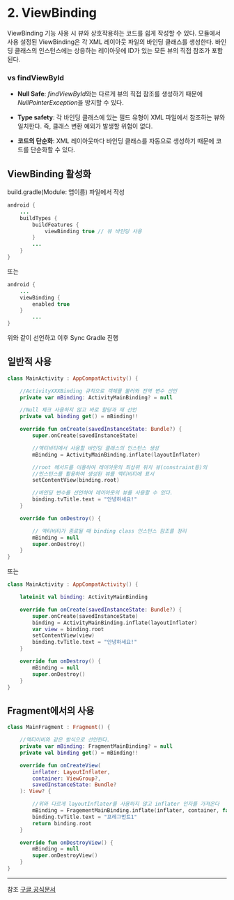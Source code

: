 # 2. ViewBinding

ViewBinding 기능 사용 시 뷰와 상호작용하는 코드를 쉽게 작성할 수 있다.
모듈에서 사용 설정된 ViewBinding은 각 XML 레이아웃 파일의 바인딩 클래스를 생성한다.
바인딩 클래스의 인스턴스에는 상응하는 레이아웃에 ID가 있는 모든 뷰의 직접 참조가 포함된다.

### vs findViewById

- **Null Safe**: *findViewById*와는 다르게 뷰의 직접 참조를 생성하기 때문에 *NullPointerException*을 방지할 수 있다.

- **Type safety**: 각 바인딩 클래스에 있는 필드 유형이 XML 파일에서 참조하는 뷰와 일치한다. 즉, 클래스 변환 예외가 발생할 위험이 없다.

- **코드의 단순화**: XML 레이아웃마다 바인딩 클래스를 자동으로 생성하기 때문에 코드를 단순화할 수 있다.

## ViewBinding 활성화

build.gradle(Module: 앱이름) 파일에서 작성

```JAVA
android {
    ...
    buildTypes {
        buildFeatures {
            viewBinding true // 뷰 바인딩 사용
        }
        ...
    }
}
```

또는

```JAVA
android {
    ...
    viewBinding {
        enabled true
    }
        ...
}
```

위와 같이 선언하고 이후 Sync Gradle 진행

## 일반적 사용

```KOTLIN
class MainActivity : AppCompatActivity() {

    //ActivityXXXBinding 규칙으로 객체를 불러와 전역 변수 선언
    private var mBinding: ActivityMainBinding? = null

    //Null 체크 사용하지 않고 바로 할당과 재 선언
    private val binding get() = mBinding!!

    override fun onCreate(savedInstanceState: Bundle?) {
        super.onCreate(savedInstanceState)

        //액티비티에서 사용할 바인딩 클래스의 인스턴스 생성
        mBinding = ActivityMainBinding.inflate(layoutInflater)

        //root 메서드를 이용하여 레이아웃의 최상위 위치 뷰(constraint등)의
        //인스턴스를 활용하여 생성된 뷰를 액티비티에 표시
        setContentView(binding.root)

        //바인딩 변수를 선언하여 레이아웃의 뷰를 사용할 수 있다.
        binding.tvTitle.text = "안녕하세요!"
    }

    override fun onDestroy() {

        // 액티비티가 종료될 때 binding class 인스턴스 참조를 정리
        mBinding = null
        super.onDestroy()
    }
}
```

또는

```KOTLIN
class MainActivity : AppCompatActivity() {

    lateinit val binding: ActivityMainBinding

    override fun onCreate(savedInstanceState: Bundle?) {
        super.onCreate(savedInstanceState)
        binding = ActivityMainBinding.inflate(layoutInflater)
        var view = binding.root
        setContentView(view)
        binding.tvTitle.text = "안녕하세요!"
    }

    override fun onDestroy() {
        mBinding = null
        super.onDestroy()
    }
}
```

## Fragment에서의 사용

```KOTLIN
class MainFragment : Fragment() {

    //액티이비와 같은 방식으로 선언한다.
    private var mBinding: FragmentMainBinding? = null
    private val binding get() = mBinding!!

    override fun onCreateView(
        inflater: LayoutInflater,
        container: ViewGroup?,
        savedInstanceState: Bundle?
    ): View? {

        //위와 다르게 layoutInflater를 사용하지 않고 inflater 인자를 가져온다
        mBinding = FragementMainBinding.inflate(inflater, container, false)
        binding.tvTitle.text = "프레그먼트1"
        return binding.root
    }

    override fun onDestroyView() {
        mBinding = null
        super.onDestroyView()
    }
}

```

---

참조
[구글 공식문서](https://developer.android.com/topic/libraries/view-binding)
